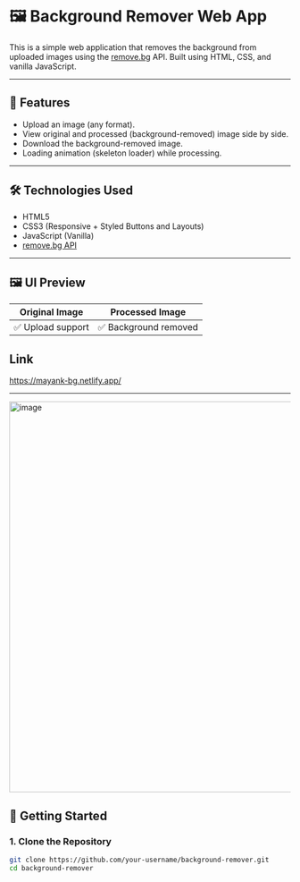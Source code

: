 # 🖼️ Background Remover Web App

This is a simple web application that removes the background from uploaded images using the [remove.bg](https://www.remove.bg/api) API. Built using HTML, CSS, and vanilla JavaScript.

---


## 🚀 Features

- Upload an image (any format).
- View original and processed (background-removed) image side by side.
- Download the background-removed image.
- Loading animation (skeleton loader) while processing.

---

## 🛠️ Technologies Used

- HTML5
- CSS3 (Responsive + Styled Buttons and Layouts)
- JavaScript (Vanilla)
- [remove.bg API](https://www.remove.bg/api)

---

## 🖼️ UI Preview

| Original Image | Processed Image |
|----------------|-----------------|
| ✅ Upload support | ✅ Background removed |
## Link 
https://mayank-bg.netlify.app/

---
<img width="1093" height="699" alt="image" src="https://github.com/user-attachments/assets/1c9fb741-5e7f-45b9-9d98-a6a4622f5506" />

## 🧪 Getting Started

### 1. Clone the Repository

```bash
git clone https://github.com/your-username/background-remover.git
cd background-remover


